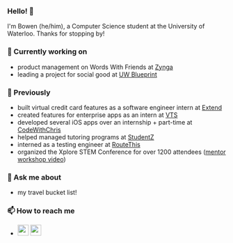 ### Hello! 👋
I'm Bowen (he/him), a Computer Science student at the University of Waterloo. Thanks for stopping by!

### 🔎 Currently working on
* product management on Words With Friends at [Zynga](https://www.zynga.com/games/words-with-friends-2/)
* leading a project for social good at [UW Blueprint](https://uwblueprint.org/)

### 📌 Previously
* built virtual credit card features as a software engineer intern at [Extend](https://www.paywithextend.com/)
* created features for enterprise apps as an intern at [VTS](https://www.vts.com/)
* developed several iOS apps over an internship + part-time at [CodeWithChris](https://codewithchris.com/)
* helped managed tutoring programs at [StudentZ](https://www.studentz.ca/) 
* interned as a testing engineer at [RouteThis](https://www.routethis.com/)
* organized the Xplore STEM Conference for over 1200 attendees ([mentor workshop video](https://youtu.be/XKIfw4Vjdjo?t=104))

### 💬 Ask me about
* my travel bucket list!

### 📫 How to reach me
* <a href="mailto:b55zhu@uwaterloo.ca"><img width=25 src="https://img.icons8.com/mail" alt="email"/></a>
<a href="https://www.linkedin.com/in/bowenzhu1/"><img width=25 src="https://img.icons8.com/color/linkedin" alt="email"/></a>
